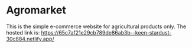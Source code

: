 # Agromarket
This is the simple e-commerce website for agricultural products only.
The hosted link is: https://65c7af21e29cb789de86ab3b--keen-stardust-30c884.netlify.app/
